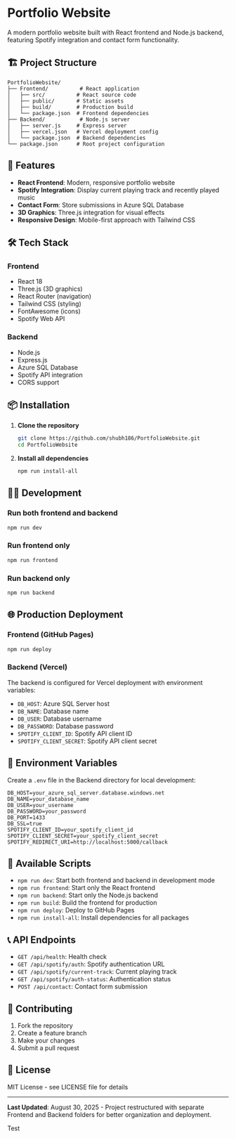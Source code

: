 # Portfolio Website

A modern portfolio website built with React frontend and Node.js backend, featuring Spotify integration and contact form functionality.

## 🏗️ Project Structure

```
PortfolioWebsite/
├── Frontend/          # React application
│   ├── src/          # React source code
│   ├── public/       # Static assets
│   ├── build/        # Production build
│   └── package.json  # Frontend dependencies
├── Backend/           # Node.js server
│   ├── server.js     # Express server
│   ├── vercel.json   # Vercel deployment config
│   └── package.json  # Backend dependencies
└── package.json      # Root project configuration
```

## 🚀 Features

- **React Frontend**: Modern, responsive portfolio website
- **Spotify Integration**: Display current playing track and recently played music
- **Contact Form**: Store submissions in Azure SQL Database
- **3D Graphics**: Three.js integration for visual effects
- **Responsive Design**: Mobile-first approach with Tailwind CSS

## 🛠️ Tech Stack

### Frontend
- React 18
- Three.js (3D graphics)
- React Router (navigation)
- Tailwind CSS (styling)
- FontAwesome (icons)
- Spotify Web API

### Backend
- Node.js
- Express.js
- Azure SQL Database
- Spotify API integration
- CORS support

## 📦 Installation

1. **Clone the repository**
   ```bash
   git clone https://github.com/shubh186/PortfolioWebsite.git
   cd PortfolioWebsite
   ```

2. **Install all dependencies**
   ```bash
   npm run install-all
   ```

## 🏃‍♂️ Development

### Run both frontend and backend
```bash
npm run dev
```

### Run frontend only
```bash
npm run frontend
```

### Run backend only
```bash
npm run backend
```

## 🌐 Production Deployment

### Frontend (GitHub Pages)
```bash
npm run deploy
```

### Backend (Vercel)
The backend is configured for Vercel deployment with environment variables:
- `DB_HOST`: Azure SQL Server host
- `DB_NAME`: Database name
- `DB_USER`: Database username
- `DB_PASSWORD`: Database password
- `SPOTIFY_CLIENT_ID`: Spotify API client ID
- `SPOTIFY_CLIENT_SECRET`: Spotify API client secret

## 📁 Environment Variables

Create a `.env` file in the Backend directory for local development:

```env
DB_HOST=your_azure_sql_server.database.windows.net
DB_NAME=your_database_name
DB_USER=your_username
DB_PASSWORD=your_password
DB_PORT=1433
DB_SSL=true
SPOTIFY_CLIENT_ID=your_spotify_client_id
SPOTIFY_CLIENT_SECRET=your_spotify_client_secret
SPOTIFY_REDIRECT_URI=http://localhost:5000/callback
```

## 🔧 Available Scripts

- `npm run dev`: Start both frontend and backend in development mode
- `npm run frontend`: Start only the React frontend
- `npm run backend`: Start only the Node.js backend
- `npm run build`: Build the frontend for production
- `npm run deploy`: Deploy to GitHub Pages
- `npm run install-all`: Install dependencies for all packages

## 📞 API Endpoints

- `GET /api/health`: Health check
- `GET /api/spotify/auth`: Spotify authentication URL
- `GET /api/spotify/current-track`: Current playing track
- `GET /api/spotify/auth-status`: Authentication status
- `POST /api/contact`: Contact form submission

## 🤝 Contributing

1. Fork the repository
2. Create a feature branch
3. Make your changes
4. Submit a pull request

## 📄 License

MIT License - see LICENSE file for details

---

**Last Updated**: August 30, 2025 - Project restructured with separate Frontend and Backend folders for better organization and deployment.

Test